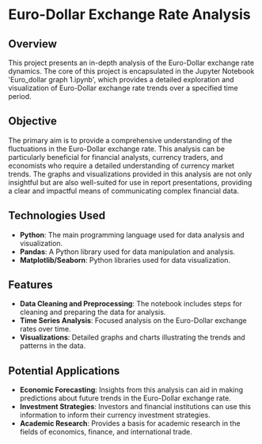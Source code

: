 # Euro-Dollar Exchange Rate Analysis

## Overview
This project presents an in-depth analysis of the Euro-Dollar exchange rate dynamics. The core of this project is encapsulated in the Jupyter Notebook 'Euro_dollar graph 1.ipynb', which provides a detailed exploration and visualization of Euro-Dollar exchange rate trends over a specified time period.

## Objective
The primary aim is to provide a comprehensive understanding of the fluctuations in the Euro-Dollar exchange rate. This analysis can be particularly beneficial for financial analysts, currency traders, and economists who require a detailed understanding of currency market trends.
The graphs and visualizations provided in this analysis are not only insightful but are also well-suited for use in report presentations, providing a clear and impactful means of communicating complex financial data.

## Technologies Used
- **Python**: The main programming language used for data analysis and visualization.
- **Pandas**: A Python library used for data manipulation and analysis.
- **Matplotlib/Seaborn**: Python libraries used for data visualization.

## Features
- **Data Cleaning and Preprocessing**: The notebook includes steps for cleaning and preparing the data for analysis.
- **Time Series Analysis**: Focused analysis on the Euro-Dollar exchange rates over time.
- **Visualizations**: Detailed graphs and charts illustrating the trends and patterns in the data.

## Potential Applications
- **Economic Forecasting**: Insights from this analysis can aid in making predictions about future trends in the Euro-Dollar exchange rate.
- **Investment Strategies**: Investors and financial institutions can use this information to inform their currency investment strategies.
- **Academic Research**: Provides a basis for academic research in the fields of economics, finance, and international trade.
